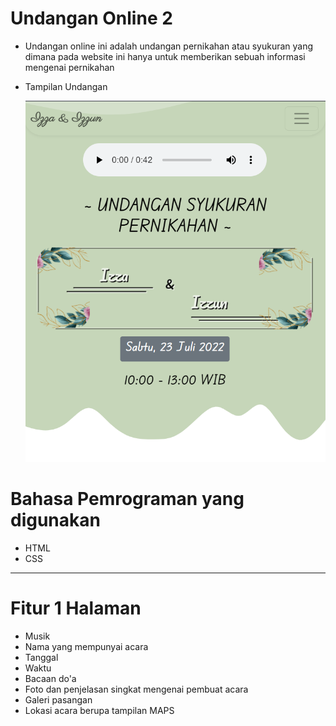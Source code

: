 # Undangan Online 2

- Undangan online ini adalah undangan pernikahan atau syukuran yang dimana pada website ini hanya untuk memberikan sebuah informasi mengenai pernikahan

- Tampilan Undangan

  ![Hasil Screenshot](./screenshoot/w2.png)

# Bahasa Pemrograman yang digunakan

- HTML
- CSS

---

# Fitur 1 Halaman

- Musik
- Nama yang mempunyai acara
- Tanggal
- Waktu
- Bacaan do'a
- Foto dan penjelasan singkat mengenai pembuat acara
- Galeri pasangan
- Lokasi acara berupa tampilan MAPS

